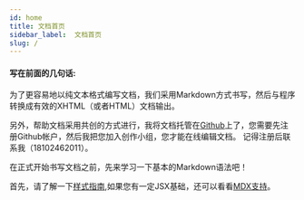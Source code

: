```yaml
---
id: home
title: 文档首页
sidebar_label:  文档首页
slug: /
---
```

#### 写在前面的几句话:
为了更容易地以纯文本格式编写文档，我们采用Markdown方式书写，然后与程序转换成有效的XHTML（或者HTML）文档输出。

另外，帮助文档采用共创的方式进行，我将文档托管在[Github]上了，您需要先注册Github帐户，然后我把您加入创作小组，您才能在线编辑文档。
记得注册后联系我（18102462011）。

在正式开始书写文档之前，先来学习一下基本的Markdown语法吧！

首先，请了解一下[样式指南](style),如果您有一定JSX基础，还可以看看[MDX支持](mdx)。

[Github]:https://github.com/hongjun-lee/hrsite
